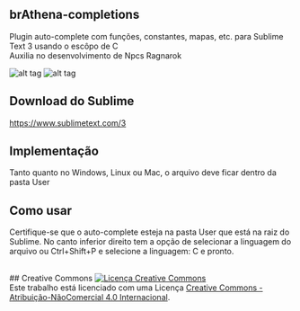 ## brAthena-completions
Plugin auto-complete com funções, constantes, mapas, etc. para Sublime Text 3 usando o escôpo de C<br />
Auxilia no desenvolvimento de Npcs Ragnarok

![alt tag](http://imgur.com/a/Ydi8W)
![alt tag](http://imgur.com/a/gmRsh)

## Download do Sublime
https://www.sublimetext.com/3

## Implementação
Tanto quanto no Windows, Linux ou Mac, o arquivo deve ficar dentro da pasta User

## Como usar
Certifique-se que o auto-complete esteja na pasta User que está na raiz do Sublime. No canto inferior direito tem a opção de selecionar a linguagem do arquivo ou Ctrl+Shift+P e selecione a linguagem: C e pronto.

<br />
## Creative Commons
<a rel="license" href="http://creativecommons.org/licenses/by-nc/4.0/"><img alt="Licença Creative Commons" style="border-width:0" src="https://i.creativecommons.org/l/by-nc/4.0/88x31.png" /></a><br />Este trabalho está licenciado com uma Licença <a rel="license" href="http://creativecommons.org/licenses/by-nc/4.0/">Creative Commons - Atribuição-NãoComercial 4.0 Internacional</a>.
